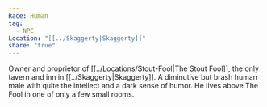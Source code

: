```yaml
---
Race: Human
tag:
  - NPC
Location: "[[../Skaggerty|Skaggerty]]"
share: "true"
---
```


Owner and proprietor of [[../Locations/Stout-Fool|The Stout Fool]], the only tavern and inn in [[../Skaggerty|Skaggerty]]. A diminutive but brash human male with quite the intellect and a dark sense of humor. He lives above The Fool in one of only a few small rooms.